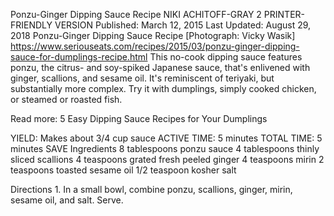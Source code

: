 Ponzu-Ginger Dipping Sauce Recipe
NIKI ACHITOFF-GRAY
2     PRINTER-FRIENDLY VERSION
Published: March 12, 2015 Last Updated: August 29, 2018
Ponzu-Ginger Dipping Sauce Recipe
[Photograph: Vicky Wasik]
https://www.seriouseats.com/recipes/2015/03/ponzu-ginger-dipping-sauce-for-dumplings-recipe.html
This no-cook dipping sauce features ponzu, the citrus- and soy-spiked Japanese sauce, that's enlivened with ginger, scallions, and sesame oil. It's reminiscent of teriyaki, but substantially more complex. Try it with dumplings, simply cooked chicken, or steamed or roasted fish.

Read more: 5 Easy Dipping Sauce Recipes for Your Dumplings

YIELD:
Makes about 3/4 cup sauce
ACTIVE TIME:
5 minutes
TOTAL TIME:
5 minutes
 SAVE
Ingredients
8 tablespoons ponzu sauce
4 tablespoons thinly sliced scallions
4 teaspoons grated fresh peeled ginger
4 teaspoons mirin
2 teaspoons toasted sesame oil
1/2 teaspoon kosher salt

Directions
1.
In a small bowl, combine ponzu, scallions, ginger, mirin, sesame oil, and salt. Serve.

